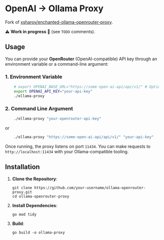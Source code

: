 # OpenAI -> Ollama Proxy

Fork of [xsharov/enchanted-ollama-openrouter-proxy](https://github.com/xsharov/enchanted-ollama-openrouter-proxy).

⚠️ **Work in progress 🚧** (see `TODO` comments).

## Usage
You can provide your **OpenRouter** (OpenAI-compatible) API key through an environment variable or a command-line argument:

### 1. Environment Variable
```bash
    # export OPENAI_BASE_URL="https://some-open-ai-api/api/v1/" # Optional. Defaults to https://openrouter.ai/api/v1/
    export OPENAI_API_KEY="your-api-key"
    ./ollama-proxy
```

### 2. Command Line Argument
```bash
    ./ollama-proxy "your-openrouter-api-key"
```
or
```bash
    ./ollama-proxy "https://some-open-ai-api/api/v1/" "your-api-key"
```

Once running, the proxy listens on port `11434`. You can make requests to `http://localhost:11434` with your Ollama-compatible tooling.

## Installation
1. **Clone the Repository**:

       git clone https://github.com/your-username/ollama-openrouter-proxy.git
       cd ollama-openrouter-proxy

2. **Install Dependencies**:

       go mod tidy

3. **Build**:

       go build -o ollama-proxy
